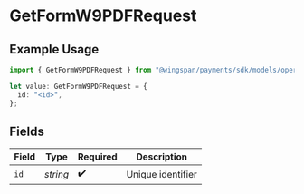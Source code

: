 # GetFormW9PDFRequest

## Example Usage

```typescript
import { GetFormW9PDFRequest } from "@wingspan/payments/sdk/models/operations";

let value: GetFormW9PDFRequest = {
  id: "<id>",
};
```

## Fields

| Field              | Type               | Required           | Description        |
| ------------------ | ------------------ | ------------------ | ------------------ |
| `id`               | *string*           | :heavy_check_mark: | Unique identifier  |